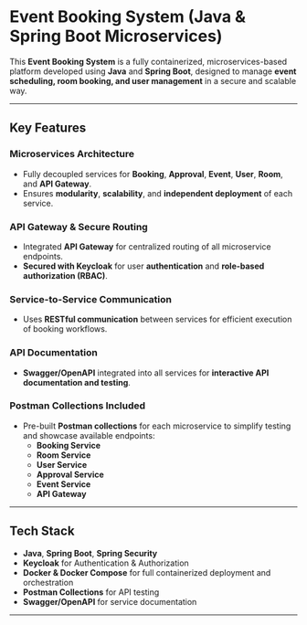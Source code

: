 # Event Booking System (Java & Spring Boot Microservices)

This **Event Booking System** is a fully containerized, microservices-based platform developed using **Java** and **Spring Boot**, designed to manage **event scheduling, room booking, and user management** in a secure and scalable way.

---

## Key Features

###  Microservices Architecture
- Fully decoupled services for **Booking**, **Approval**, **Event**, **User**, **Room**, and **API Gateway**.  
- Ensures **modularity**, **scalability**, and **independent deployment** of each service.

### API Gateway & Secure Routing
- Integrated **API Gateway** for centralized routing of all microservice endpoints.
- **Secured with Keycloak** for user **authentication** and **role-based authorization (RBAC)**.

### Service-to-Service Communication
- Uses **RESTful communication** between services for efficient execution of booking workflows.

### API Documentation
- **Swagger/OpenAPI** integrated into all services for **interactive API documentation and testing**.

### Postman Collections Included
- Pre-built **Postman collections** for each microservice to simplify testing and showcase available endpoints:
  - **Booking Service**
  - **Room Service**
  - **User Service**
  - **Approval Service**
  - **Event Service**
  - **API Gateway**

---

## Tech Stack

- **Java**, **Spring Boot**, **Spring Security**
- **Keycloak** for Authentication & Authorization
- **Docker & Docker Compose** for full containerized deployment and orchestration
- **Postman Collections** for API testing
- **Swagger/OpenAPI** for service documentation

---
